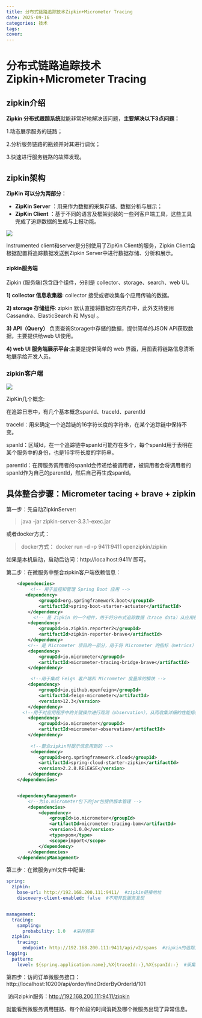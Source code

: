 ```yaml
---
title: 分布式链路追踪技术Zipkin+Micrometer Tracing
date: 2025-09-16
categories: 技术
tags: 
cover: 
---
```



# 分布式链路追踪技术Zipkin+Micrometer Tracing

## zipkin介绍

**Zipkin 分布式跟踪系统**就能非常好地解决该问题，**主要解决以下3点问题：**

1.动态展示服务的链路；

2.分析服务链路的瓶颈并对其进行调优；

3.快速进行服务链路的故障发现。

## zipkin架构

**ZipKin 可以分为两部分：**

- **ZipKin Server** ：用来作为数据的采集存储、数据分析与展示；
- **ZipKin Client** ：基于不同的语言及框架封装的一些列客户端工具，这些工具完成了追踪数据的生成与上报功能。

![](http://120.26.79.238/minioapi/orange-blog/articleImages/1/5c1546e81af2c067128d5091dc127743.png)


Instrumented client和server是分别使用了ZipKin Client的服务，Zipkin Client会根据配置将追踪数据发送到Zipkin  Server中进行数据存储、分析和展示。

#### zipkin服务端

Zipkin (服务端)包含四个组件，分别是 collector、storage、search、web UI。

**1) collector 信息收集器**: collector 接受或者收集各个应用传输的数据。

**2) storage 存储组件**: zipkin 默认直接将数据存在内存中，此外支持使用 Cassandra、ElasticSearch 和 Mysql 。

**3) API（Query）** 负责查询Storage中存储的数据，提供简单的JSON API获取数据，主要提供给web UI使用。

**4) web UI 服务端展示平台**:主要是提供简单的 web 界面，用图表将链路信息清晰地展示给开发人员。

### zipkin客户端

![](http://120.26.79.238/minioapi/orange-blog/articleImages/1/9782c69779f42011b169990f01b2c809.png)


ZipKin几个概念:

在追踪日志中，有几个基本概念spanId、traceId、parentId

traceId：用来确定一个追踪链的16字符长度的字符串，在某个追踪链中保持不变。

spanId：区域Id，在一个追踪链中spanId可能存在多个，每个spanId用于表明在某个服务中的身份，也是16字符长度的字符串。

parentId：在跨服务调用者的spanId会传递给被调用者，被调用者会将调用者的spanId作为自己的parentId，然后自己再生成spanId。

## 具体整合步骤：Micrometer tacing + brave + zipkin

第一步：先自动ZipkinServer:

>  java -jar zipkin-server-3.3.1-exec.jar

或者docker方式：

> docker方式： docker run -d -p 9411:9411 openzipkin/zipkin

如果是本机启动，启动后访问：http://localhost:9411/ 即可。

第二步：在微服务中整合zipkin客户端依赖信息：

```xml
    <dependencies>
         <!-- 用于监控和管理 Spring Boot 应用 -->
       <dependency>
            <groupId>org.springframework.boot</groupId>
            <artifactId>spring-boot-starter-actuator</artifactId>
        </dependency>
          <!-- 是 Zipkin 的一个组件，用于将分布式追踪数据（trace data）从应用程序发送到 Zipkin 服务器 -->
        <dependency>
            <groupId>io.zipkin.reporter2</groupId>
            <artifactId>zipkin-reporter-brave</artifactId>
        </dependency>
        <!-- 是 Micrometer 项目的一部分，用于将 Micrometer 的指标（metrics）和 Brave 的分布式追踪（tracing）功能集成在一起 -->
        <dependency>
            <groupId>io.micrometer</groupId>
            <artifactId>micrometer-tracing-bridge-brave</artifactId>
        </dependency>

         <!--用于集成 Feign 客户端和 Micrometer 度量库的模块 -->
        <dependency>
            <groupId>io.github.openfeign</groupId>
            <artifactId>feign-micrometer</artifactId>
            <version>12.3</version>
        </dependency>
      <!--用于对应用程序中的关键操作进行观测（observation），从而收集详细的性能指标和追踪数据 -->
        <dependency>
            <groupId>io.micrometer</groupId>
            <artifactId>micrometer-observation</artifactId>
        </dependency>
        
         <!--整合zipkin时提示信息用到的 -->
         <dependency>
            <groupId>org.springframework.cloud</groupId>
            <artifactId>spring-cloud-starter-zipkin</artifactId>
            <version>2.2.8.RELEASE</version>
        </dependency>
    </dependencies>


    <dependencyManagement>
        <!--为io.micrometer包下的jar包提供版本管理 -->
        <dependencies>
            <dependency>
                <groupId>io.micrometer</groupId>
                <artifactId>micrometer-tracing-bom</artifactId>
                <version>1.0.0</version>
                <type>pom</type>
                <scope>import</scope>
            </dependency>
        </dependencies>
    </dependencyManagement>

```

第三步：在微服务yml文件中配置:

```yml
spring:
  zipkin:
    base-url: http://192.168.200.111:9411/  #zipkin链接地址
    discovery-client-enabled: false  #不用开启服务发现


management:
  tracing:
    sampling:
      probability: 1.0   #采样频率
  zipkin:
    tracing:
      endpoint: http://192.168.200.111:9411/api/v2/spans  #zipkin的追踪入口
logging:
  pattern:
    level: ${spring.application.name},%X{traceId:-},%X{spanId:-}  #采集日志格式
```



第四步：访问订单微服务接口：http://localhost:10200/api/order/findOrderByOrderId/101

​                访问zipkin服务：http://192.168.200.111:9411/zipkin

就能看到微服务调用链路、每个阶段的时间消耗及哪个微服务出现了异常信息。